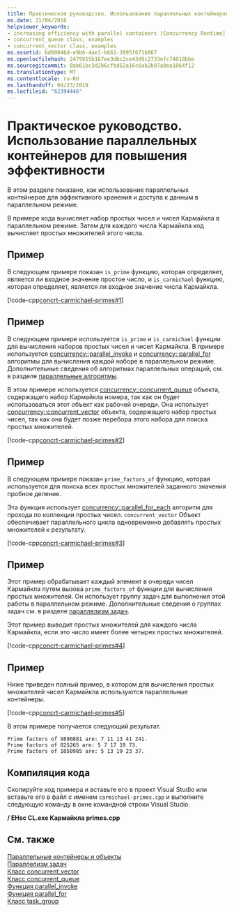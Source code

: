 ```yaml
---
title: Практическое руководство. Использование параллельных контейнеров для повышения эффективности
ms.date: 11/04/2016
helpviewer_keywords:
- increasing efficiency with parallel containers [Concurrency Runtime]
- concurrent_queue class, examples
- concurrent_vector class, examples
ms.assetid: bd00046d-e9b6-4ae1-b661-3995f671b867
ms.openlocfilehash: 2479915b167ee3dbc2ce43d9c2733efc74818bbe
ms.sourcegitcommit: 0ab61bc3d2b6cfbd52a16c6ab2b97a8ea1864f12
ms.translationtype: MT
ms.contentlocale: ru-RU
ms.lasthandoff: 04/23/2019
ms.locfileid: "62394446"
---
```

# <a name="how-to-use-parallel-containers-to-increase-efficiency"></a>Практическое руководство. Использование параллельных контейнеров для повышения эффективности

В этом разделе показано, как использование параллельных контейнеров для эффективного хранения и доступа к данным в параллельном режиме.

В примере кода вычисляет набор простых чисел и чисел Кармайкла в параллельном режиме. Затем для каждого числа Кармайкла код вычисляет простых множителей этого числа.

## <a name="example"></a>Пример

В следующем примере показан `is_prime` функцию, которая определяет, является ли входное значение простое число, и `is_carmichael` функцию, которая определяет, является ли входное значение числа Кармайкла.

[!code-cpp[concrt-carmichael-primes#1](../../parallel/concrt/codesnippet/cpp/how-to-use-parallel-containers-to-increase-efficiency_1.cpp)]

## <a name="example"></a>Пример

В следующем примере используется `is_prime` и `is_carmichael` функции для вычисления наборов простых чисел и чисел Кармайкла. В примере используется [concurrency::parallel_invoke](reference/concurrency-namespace-functions.md#parallel_invoke) и [concurrency::parallel_for](reference/concurrency-namespace-functions.md#parallel_for) алгоритмы для вычисления каждой наборе в параллельном режиме. Дополнительные сведения об алгоритмах параллельных операций, см. в разделе [параллельные алгоритмы](../../parallel/concrt/parallel-algorithms.md).

В этом примере используется [concurrency::concurrent_queue](../../parallel/concrt/reference/concurrent-queue-class.md) объекта, содержащего набор Кармайкла номера, так как он будет использоваться этот объект как рабочей очереди. Она использует [concurrency::concurrent_vector](../../parallel/concrt/reference/concurrent-vector-class.md) объекта, содержащего набор простых чисел, так как она будет позже перебора этого набора для поиска простых множителей.

[!code-cpp[concrt-carmichael-primes#2](../../parallel/concrt/codesnippet/cpp/how-to-use-parallel-containers-to-increase-efficiency_2.cpp)]

## <a name="example"></a>Пример

В следующем примере показан `prime_factors_of` функцию, которая используется для поиска всех простых множителей заданного значения пробное деление.

Эта функция использует [concurrency::parallel_for_each](reference/concurrency-namespace-functions.md#parallel_for_each) алгоритм для прохода по коллекции простых чисел. `concurrent_vector` Объект обеспечивает параллельного цикла одновременно добавлять простых множителей к результату.

[!code-cpp[concrt-carmichael-primes#3](../../parallel/concrt/codesnippet/cpp/how-to-use-parallel-containers-to-increase-efficiency_3.cpp)]

## <a name="example"></a>Пример

Этот пример обрабатывает каждый элемент в очереди чисел Кармайкла путем вызова `prime_factors_of` функции для вычисления простых множителей. Он использует группу задач для выполнения этой работы в параллельном режиме. Дополнительные сведения о группах задач см. в разделе [параллелизм задач](../../parallel/concrt/task-parallelism-concurrency-runtime.md).

Этот пример выводит простых множителей для каждого числа Кармайкла, если это число имеет более четырех простых множителей.

[!code-cpp[concrt-carmichael-primes#4](../../parallel/concrt/codesnippet/cpp/how-to-use-parallel-containers-to-increase-efficiency_4.cpp)]

## <a name="example"></a>Пример

Ниже приведен полный пример, в котором для вычисления простых множителей чисел Кармайкла используются параллельные контейнеры.

[!code-cpp[concrt-carmichael-primes#5](../../parallel/concrt/codesnippet/cpp/how-to-use-parallel-containers-to-increase-efficiency_5.cpp)]

В этом примере получается следующий результат.

```Output
Prime factors of 9890881 are: 7 11 13 41 241.
Prime factors of 825265 are: 5 7 17 19 73.
Prime factors of 1050985 are: 5 13 19 23 37.
```

## <a name="compiling-the-code"></a>Компиляция кода

Скопируйте код примера и вставьте его в проект Visual Studio или вставьте его в файл с именем `carmichael-primes.cpp` и выполните следующую команду в окне командной строки Visual Studio.

**/ EHsc CL.exe Кармайкла primes.cpp**

## <a name="see-also"></a>См. также

[Параллельные контейнеры и объекты](../../parallel/concrt/parallel-containers-and-objects.md)<br/>
[Параллелизм задач](../../parallel/concrt/task-parallelism-concurrency-runtime.md)<br/>
[Класс concurrent_vector](../../parallel/concrt/reference/concurrent-vector-class.md)<br/>
[Класс concurrent_queue](../../parallel/concrt/reference/concurrent-queue-class.md)<br/>
[Функция parallel_invoke](reference/concurrency-namespace-functions.md#parallel_invoke)<br/>
[Функция parallel_for](reference/concurrency-namespace-functions.md#parallel_for)<br/>
[Класс task_group](reference/task-group-class.md)
